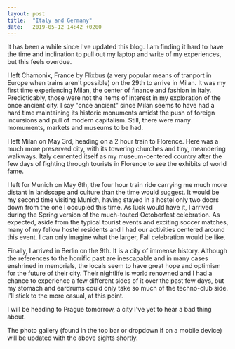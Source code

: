 ```yaml
---
layout: post
title:  "Italy and Germany"
date:   2019-05-12 14:42 +0200
---
```

It has been a while since I've updated this blog. I am finding it hard to have the time and inclination to pull out my laptop and write of my experiences, but this feels overdue.

I left Chamonix, France by Flixbus (a very popular means of tranport in Europe when trains aren't possible) on the 29th to arrive in Milan.  It was my first time experiencing Milan, the center of finance and fashion in Italy.  Predicticably, those were not the items of interest in my exploration of the once ancient city.  I say "once ancient" since Milan seems to have had a hard time maintaining its historic monuments amidst the push of foreign incursions and pull of modern capitalism.  Still, there were many momuments, markets and museums to be had.

I left Milan on May 3rd, heading on a 2 hour train to Florence.  Here was a much more preserved city, with its towering churches and tiny, meandering walkways.  Italy cemented itself as my museum-centered country after the few days of fighting through tourists in Florence to see the exhibits of world fame.

I left for Munich on May 6th, the four hour train ride carrying me much more distant in landscape and culture than the time would suggest.  It would be my second time visiting Munich, having stayed in a hostel only two doors down from the one I occupied this time.  As luck would have it, I arrived during the Spring version of the much-touted Octoberfest celebration.  As expected, aside from the typical tourist events and exciting soccer matches, many of my fellow hostel residents and I had our activities centered around this event.  I can only imagine what the larger, Fall celebration would be like.

Finally, I arrived in Berlin on the 9th.  It is a city of immense history.  Although the references to the horrific past are inescapable and in many cases enshrined in memorials, the locals seem to have great hope and optimism for the future of their city.  Their nightlife is world renowned and I had a chance to experience a few different sides of it over the past few days, but my stomach and eardrums could only take so much of the techno-club side.  I'll stick to the more casual, at this point.

I will be heading to Prague tomorrow, a city I've yet to hear a bad thing about.

The photo gallery (found in the top bar or dropdown if on a mobile device) will be updated with the above sights shortly.